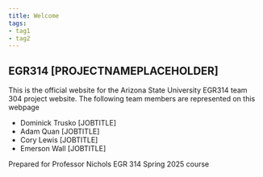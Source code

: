 ```yaml
---
title: Welcome
tags:
- tag1
- tag2
---
```


## EGR314 [PROJECTNAMEPLACEHOLDER]

This is the official website for the Arizona State University EGR314 team 304 project website. The following team members are represented on this webpage

- Dominick Trusko [JOBTITLE]
- Adam Quan [JOBTITLE]
- Cory Lewis [JOBTITLE]
- Emerson Wall [JOBTITLE]

Prepared for Professor Nichols EGR 314 Spring 2025 course
